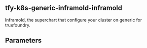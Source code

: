 ## tfy-k8s-generic-inframold-inframold
Inframold, the superchart that configure your cluster on generic for truefoundry.

## Parameters

